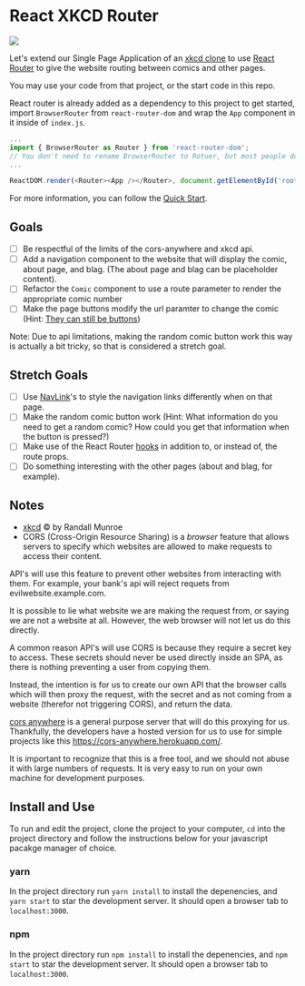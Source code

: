 # React XKCD Router

<img src="https://i.imgur.com/Wh8J9mX.gif" />

Let's extend our Single Page Application of an [xkcd clone](https://github.com/blevs/react-xckd) to use [React Router](https://reacttraining.com/react-router/web/guides/quick-start) to give the website routing between comics and other pages.

You may use your code from that project, or the start code in this repo.

React router is already added as a dependency to this project to get started, import `BrowserRouter` from `react-router-dom` and wrap the `App` component in it inside of `index.js`.

```js
...
import { BrowserRouter as Router } from 'react-router-dom';
// You don't need to rename BrowserRouter to Rotuer, but most people do out of convention
...

ReactDOM.render(<Router><App /></Router>, document.getElementById('root'));
```

For more information, you can follow the [Quick Start](https://reacttraining.com/react-router/web/guides/quick-start).

## Goals

* [ ] Be respectful of the limits of the cors-anywhere and xkcd api.
* [ ] Add a navigation component to the website that will display the comic, about page, and blag. (The about page and blag can be placeholder content).
* [ ] Refactor the `Comic` component to use a route parameter to render the appropriate comic number
* [ ] Make the page buttons modify the url paramter to change the comic (Hint: [They can still be buttons](https://reacttraining.com/react-router/web/api/Hooks/usehistory))

Note: Due to api limitations, making the random comic button work this way is actually a bit tricky, so that is considered a stretch goal.

## Stretch Goals

* [ ] Use [NavLink](https://reacttraining.com/react-router/web/api/NavLink)'s to style the navigation links differently when on that page.
* [ ] Make the random comic button work (Hint: What information do you need to get a random comic? How could you get that information when the button is pressed?)
* [ ] Make use of the React Router [hooks](https://reacttraining.com/react-router/web/api/Hooks) in addition to, or instead of, the route props.
* [ ] Do something interesting with the other pages (about and blag, for example).

## Notes

* [xkcd](https://xkcd.com) &copy; by Randall Munroe
* CORS (Cross-Origin Resource Sharing) is a _browser_ feature that allows servers to specify which websites are allowed to make requests  to access their content.

API's will use this feature to prevent other websites from interacting with them. For example, your bank's api will reject requets from evilwebsite.example.com.

It is possible to lie what website we are making the request from, or saying we are not a website at all. However, the web browser will not let us do this directly.

A common reason API's will use CORS is because they require a secret key to access. These secrets should never be used directly inside an SPA, as there is nothing preventing a user from copying them.

Instead, the intention is for us to create our own API that the browser calls which will then proxy the request, with the secret and as not coming from a website (therefor not triggering CORS), and return the data.

[cors anywhere](https://github.com/Rob--W/cors-anywhere) is a general purpose server that will do this proxying for us. Thankfully, the developers have a hosted version for us to use for simple projects like this https://cors-anywhere.herokuapp.com/.

It is important to recognize that this is a free tool, and we should not abuse it with large numbers of requests. It is very easy to run on your own machine for development purposes.

## Install and Use

To run and edit the project, clone the project to your computer, `cd` into the project directory and follow the instructions below for your javascript pacakge manager of choice.

### yarn

In the project directory run `yarn install` to install the depenencies, and `yarn start` to star the development server. It should open a browser tab to `localhost:3000`.

### npm

In the project directory run `npm install` to install the depenencies, and `npm start` to star the development server. It should open a browser tab to `localhost:3000`.
